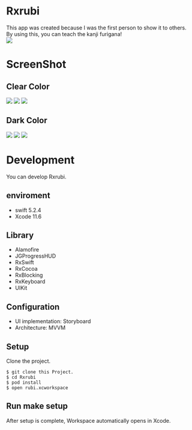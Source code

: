 # Rxrubi
This app was created because I was the first person to show it to others.<br>
By using this, you can teach the kanji furigana!<br>
![](https://gyazo.com/dfcedcc993fdc34a420d38b2f5c66771.png)
# ScreenShot
## Clear Color
![](https://gyazo.com/5a8e00552e8cb79ca803e40873bd5834.png)
![](https://gyazo.com/90a88c2ea6019b4cf48da5655f2b2eb9.png)
![](https://gyazo.com/98e6ddcfe47dbe1c90f92734c0f5aada.png)

## Dark Color
![](https://gyazo.com/a87a0c910a90efff7ace2a6ef6d94558.png)
![](https://gyazo.com/7ac08c680505bdef0cb2e2f5527361e4.png)
![](https://gyazo.com/e4bfaf80bda68f8417a3077ba19ef75a.png)



# Development
You can develop Rxrubi.

## enviroment
- swift 5.2.4
- Xcode 11.6

## Library
- Alamofire
- JGProgressHUD
- RxSwift
- RxCocoa
- RxBlocking
- RxKeyboard
- UIKit

## Configuration
- UI implementation: Storyboard
- Architecture: MVVM

## Setup
Clone the project.
```
$ git clone this Project.
$ cd Rxrubi
$ pod install
$ open rubi.xcworkspace
```

## Run make setup
After setup is complete, Workspace automatically opens in Xcode.


